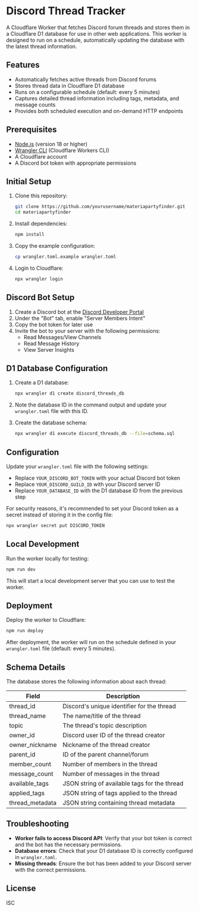 # Discord Thread Tracker

A Cloudflare Worker that fetches Discord forum threads and stores them in a Cloudflare D1 database for use in other web applications. This worker is designed to run on a schedule, automatically updating the database with the latest thread information.

## Features

- Automatically fetches active threads from Discord forums
- Stores thread data in Cloudflare D1 database
- Runs on a configurable schedule (default: every 5 minutes)
- Captures detailed thread information including tags, metadata, and message counts
- Provides both scheduled execution and on-demand HTTP endpoints

## Prerequisites

- [Node.js](https://nodejs.org/) (version 18 or higher)
- [Wrangler CLI](https://developers.cloudflare.com/workers/wrangler/install-and-update/) (Cloudflare Workers CLI)
- A Cloudflare account
- A Discord bot token with appropriate permissions

## Initial Setup

1. Clone this repository:
   ```bash
   git clone https://github.com/yourusername/materiapartyfinder.git
   cd materiapartyfinder
   ```

2. Install dependencies:
   ```bash
   npm install
   ```

3. Copy the example configuration:
   ```bash
   cp wrangler.toml.example wrangler.toml
   ```

4. Login to Cloudflare:
   ```bash
   npx wrangler login
   ```

## Discord Bot Setup

1. Create a Discord bot at the [Discord Developer Portal](https://discord.com/developers/applications)
2. Under the "Bot" tab, enable "Server Members Intent"
3. Copy the bot token for later use
4. Invite the bot to your server with the following permissions:
   - Read Messages/View Channels
   - Read Message History
   - View Server Insights

## D1 Database Configuration

1. Create a D1 database:
   ```bash
   npx wrangler d1 create discord_threads_db
   ```

2. Note the database ID in the command output and update your `wrangler.toml` file with this ID.

3. Create the database schema:
   ```bash
   npx wrangler d1 execute discord_threads_db --file=schema.sql
   ```

## Configuration

Update your `wrangler.toml` file with the following settings:

- Replace `YOUR_DISCORD_BOT_TOKEN` with your actual Discord bot token
- Replace `YOUR_DISCORD_GUILD_ID` with your Discord server ID
- Replace `YOUR_DATABASE_ID` with the D1 database ID from the previous step

For security reasons, it's recommended to set your Discord token as a secret instead of storing it in the config file:

```bash
npx wrangler secret put DISCORD_TOKEN
```

## Local Development

Run the worker locally for testing:

```bash
npm run dev
```

This will start a local development server that you can use to test the worker.

## Deployment

Deploy the worker to Cloudflare:

```bash
npm run deploy
```

After deployment, the worker will run on the schedule defined in your `wrangler.toml` file (default: every 5 minutes).

## Schema Details

The database stores the following information about each thread:

| Field            | Description                                       |
|------------------|---------------------------------------------------|
| thread_id        | Discord's unique identifier for the thread        |
| thread_name      | The name/title of the thread                      |
| topic            | The thread's topic description                    |
| owner_id         | Discord user ID of the thread creator             |
| owner_nickname   | Nickname of the thread creator                    |
| parent_id        | ID of the parent channel/forum                    |
| member_count     | Number of members in the thread                   |
| message_count    | Number of messages in the thread                  |
| available_tags   | JSON string of available tags for the thread      |
| applied_tags     | JSON string of tags applied to the thread         |
| thread_metadata  | JSON string containing thread metadata            |

## Troubleshooting

- **Worker fails to access Discord API**: Verify that your bot token is correct and the bot has the necessary permissions.
- **Database errors**: Check that your D1 database ID is correctly configured in `wrangler.toml`.
- **Missing threads**: Ensure the bot has been added to your Discord server with the correct permissions.

## License

ISC
